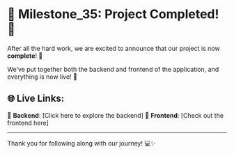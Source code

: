 # 🚀 **Milestone_35: Project Completed!** 🎉

After all the hard work, we are excited to announce that our project is now **complete**! 🎯

We’ve put together both the backend and frontend of the application, and everything is now live! 🚀

## 🌐 **Live Links:**

🔹 **Backend**: [Click here to explore the backend] 
🔹 **Frontend**: [Check out the frontend here]

---

Thank you for following along with our journey! 💻✨

